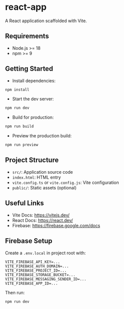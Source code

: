 # react-app

A React application scaffolded with Vite.

## Requirements
- Node.js >= 18
- npm >= 9

## Getting Started

- Install dependencies:
```bash
npm install
```

- Start the dev server:
```bash
npm run dev
```

- Build for production:
```bash
npm run build
```

- Preview the production build:
```bash
npm run preview
```

## Project Structure
- `src/`: Application source code
- `index.html`: HTML entry
- `vite.config.ts` or `vite.config.js`: Vite configuration
- `public/`: Static assets (optional)

## Useful Links
- Vite Docs: https://vitejs.dev/
- React Docs: https://react.dev/
 - Firebase: https://firebase.google.com/docs

## Firebase Setup
Create a `.env.local` in project root with:
```
VITE_FIREBASE_API_KEY=...
VITE_FIREBASE_AUTH_DOMAIN=...
VITE_FIREBASE_PROJECT_ID=...
VITE_FIREBASE_STORAGE_BUCKET=...
VITE_FIREBASE_MESSAGING_SENDER_ID=...
VITE_FIREBASE_APP_ID=...
```
Then run:
```
npm run dev
```
